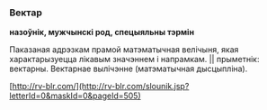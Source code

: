 ### Вектар
**назоўнік, мужчынскі род, спецыяльны тэрмін**

Паказаная адрэзкам прамой матэматычная велічыня, якая характарызуецца лікавым значэннем і напрамкам. || прыметнік: вектарны. Вектарнае вылічэнне (матэматычная дысцыпліна).

<a rel="author">[http://rv-blr.com/](http://rv-blr.com/slounik.jsp?letterId=0&maskId=0&pageId=505)</a>
